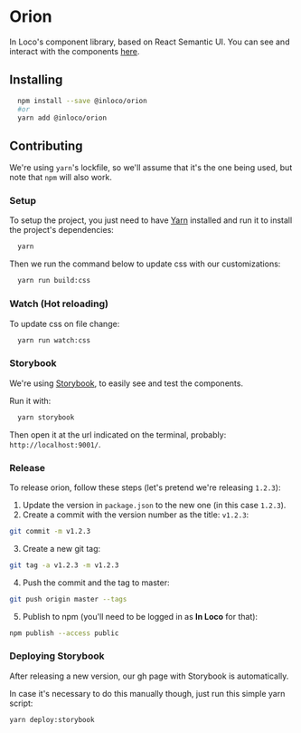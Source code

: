 # Orion

In Loco's component library, based on React Semantic UI.
You can see and interact with the components [here](https://inloco.github.io/orion).

## Installing

```sh
  npm install --save @inloco/orion
  #or
  yarn add @inloco/orion
```

## Contributing

We're using `yarn`'s lockfile, so we'll assume that it's the one being used, but note that `npm` will also work.

### Setup

To setup the project, you just need to have [Yarn](https://yarnpkg.com/en/) installed and run it to install the project's dependencies:

```sh
  yarn
```

Then we run the command below to update css with our customizations:

```sh
  yarn run build:css
```

### Watch (Hot reloading)

To update css on file change:

```sh
  yarn run watch:css
```

### Storybook

We're using [Storybook](https://storybook.js.org/), to easily see and test the components.

Run it with:

```sh
  yarn storybook
```

Then open it at the url indicated on the terminal, probably: `http://localhost:9001/`.

### Release

To release orion, follow these steps (let's pretend we're releasing `1.2.3`):

1. Update the version in `package.json` to the new one (in this case `1.2.3`).
2. Create a commit with the version number as the title: `v1.2.3`:

```sh
git commit -m v1.2.3
```

3. Create a new git tag:

```sh
git tag -a v1.2.3 -m v1.2.3
```

4. Push the commit and the tag to master:

```sh
git push origin master --tags
```

5. Publish to npm (you'll need to be logged in as **In Loco** for that):

```sh
npm publish --access public
```

### Deploying Storybook

After releasing a new version, our gh page with Storybook is automatically.

In case it's necessary to do this manually though, just run this simple yarn script:

```sh
yarn deploy:storybook
```
